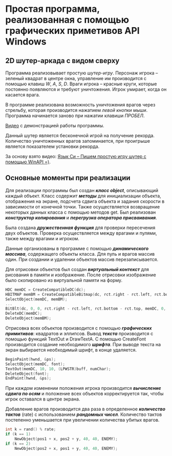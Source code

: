 # Простая программа, реализованная с помощью графических приметивов API Windows

## 2D шутер-аркада с видом сверху

Программа реализовывает простую _шутер-игру_. Перcонаж игрока – зеленый квадрат в центре окна, управление им производится с помощью клавиш _W_, _A_, _S_, _D_. 
Враги игрока – красные круги, которые постоянно появляются и требуют уничтожения. Игрок умирает, когда он касается врага.

В программе реализована возможность уничтожения врагов через стрельбу, которая производится нажатием _левой кнопки мыши_. 
Программа начинается заново при нажатии клавиши _ПРОБЕЛ_.

[Видео](https://drive.google.com/file/d/1RW_cw3wj72v5UqEzeyclBx0JUK55CYSU/view?usp=sharing) с демонстрацией работы программы.

Данный шутер является бесконечной игрой на получение рекорда. Количество уничтоженных врагов запоминается, при проигрыше является показателем установки рекорда.

За основу взято видео: [Язык Си – Пишем простую игру шутер с помощью WinAPI =)](https://www.youtube.com/watch?v=SgFhyzR-8Rs&list=PLBOPkQsFLCR2H7_0Ss0W6y703J_ySRGi_&index=5).

## Основные моменты при реализации

Для реализации программы был создан _**класс object**_, описывающий каждый объект. Класс содержит _**методы**_ для инициализации объекта, отображения на экране, подсчета сдвига объекта и задания скорости в зависимости от конечной точки. Также осуществляется возвращение некоторых данных класса с помощью методов get. Был реализован _**конструктор копирования**_ и _**перегрузка оператора присваивания**_.

Была создана _**дружественная функция**_ для проверки пересечения двух объектов. Проверка осуществляется между врагами и пулями, также между врагами и игроком.

Данные организованы в программе с помощью _**динамического массива**_, содержащего объекты класса. Для пуль и врагов массив один. При создании и удалении объектов массив перезаписывается.

Для отрисовки объектов был создан _**виртуальный контекст**_ для рисования в памяти и изображение. После отрисовки изображение было скопировано из виртуальной памяти на форму.

```c++
HDC memDC = CreateCompatibleDC(dc);
HBITMAP memBM = CreateCompatibleBitmap(dc, rct.right - rct.left, rct.bottom - rct.top);
SelectObject(memDC, memBM);
...
BitBlt(dc, 0, 0, rct.right - rct.left, rct.bottom - rct.top, memDC, 0, 0, SRCCOPY);
DeleteDC(memDC);
DeleteObject(memBM);
```

Отрисовка всех объектов производится с помощью _**графических примитивов**_: квадратов и эллипсов. Вывод _**текста**_ производится с помощью функций TextOut и DrawTextA. С помощью CreateFont производится создание необходимого _**шрифта**_. При выводе текста на экран выбирается необходимый шрифт, в конце удаляется.

```c++
BeginPaint(hwnd, &ps);
SelectObject(memDC, font);
TextOut(memDC, 10, 10, (LPWSTR)buff, numChar);
DeleteObject(font);
EndPaint(hwnd, &ps);
```

При каждом изменении положения игрока производится _**вычисление сдвига по осям**_ и положение всех объектов корректируется так, чтобы игрок оставался в центре экрана.

Добавление врагов производится два раза в определенное _**количество тактов**_ (rate) с использованием _**рандомных чисел**_. Количество тактов постепенно уменьшается при увеличении количества убитых врагов. 

```c++
int k = rand() % rate;
if (k == 1)
    NewObject(pos1 + x, pos2 + y, 40, 40, ENEMY);
if (k == 2)
    NewObject(pos2 + x, pos1 + y, 40, 40, ENEMY);
```

